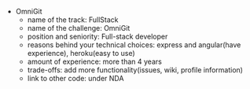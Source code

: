 
- OmniGit
    - name of the track: FullStack
    - name of the challenge: OmniGit
    - position and seniority: Full-stack developer
    - reasons behind your technical choices: express and angular(have experience), heroku(easy to use)
    - amount of experience: more than 4 years
    - trade-offs: add more functionality(issues, wiki, profile information)
    - link to other code: under NDA